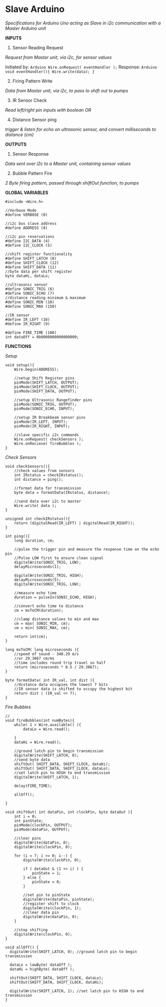 # Slave Arduino

*Specifications for Arduino Uno acting as Slave in i2c communication with a Master Arduino unit*

**INPUTS**

1) Sensor Reading Request

*Request from Master unit, via i2c, for sensor values*

Initiated by: `Arduino Wire.onRequest( eventHandler );`
Response: ```Arduino
void eventHandler(){
	Wire.write(data);
	}
	```


2) Firing Pattern Write

*Data from Master unit, via i2c, to pass to shift out to pumps*

3) IR Sensor Check

*Read left/right pin inputs with boolean OR*

4) Distance Sensor ping

*trigger & listen for echo on ultrasonic sensor, and convert milliseconds to distance (cm)*

**OUTPUTS**

1) Sensor Response

*Data sent over i2c to a Master unit, containing sensor values*

2) Bubble Pattern Fire

*2 Byte firing pattern, passed through shiftOut function, to pumps*

**GLOBAL VARIABLES**
```Arduino
#include <Wire.h>

//Verbose Mode
#define VERBOSE (0)

//i2c bus slave address
#define ADDRESS (8)

//i2c pin reservations
#define I2C_DATA (4)
#define I2C_CLOCK (5)

//shift register functionality
#define SHIFT_LATCH (8)
#define SHIFT_CLOCK (12)
#define SHIFT_DATA (11)
//byte data per shift register
byte dataHi, dataLo;

//ultrasonic sensor
#define SONIC_TRIG (6)
#define SONIC_ECHO (7)
//distance reading minimum & maximum
#define SONIC_MIN (10)
#define SONIC_MAX (150)

//IR sensor
#define IR_LEFT (10)
#define IR_RIGHT (9)

#define FIRE_TIME (100)
int dataOff = 0b0000000000000000;
```

**FUNCTIONS**

*Setup*
```Arduino
void setup(){
	Wire.begin(ADDRESS);

	//setup Shift Register pins
	pinMode(SHIFT_LATCH, OUTPUT);
	pinMode(SHIFT_CLOCK, OUTPUT);
	pinMode(SHIFT_DATA, OUTPUT);

	//setup Ultrasonic Rangefinder pins
	pinMode(SONIC_TRIG, OUTPUT);
	pinMode(SONIC_ECHO, INPUT);

	//setup IR Breakbeam sensor pins
	pinMode(IR_LEFT, INPUT);
	pinMode(IR_RIGHT, INPUT);

	//slave specific i2c commands
	Wire.onRequest( checkSensors );
	Wire.onRecieve( fireBubbles );
}
```

*Check Sensors*
```Arduino
void checkSensors(){
	//check values from sensors
	int IRstatus = checkIRstatus();
	int distance = ping();
	
	//format data for transmission
	byte data = formatData(IRstatus, distance);

	//send data over i2c to master
	Wire.write( data );
}

unsigned int checkIRstatus(){
	return (digitalRead(IR_LEFT) | digitalRead(IR_RIGHT));
}

int ping(){
	long duration, cm;

	//pulse the trigger pin and measure the response time on the echo pin
	//Pulse LOW first to ensure clean signal
	digitalWrite(SONIC_TRIG, LOW);
	delayMicroseconds(1);
	
	digitalWrite(SONIC_TRIG, HIGH);
	delayMicroseconds(5);
	digitalWrite(SONIC_TRIG, LOW);

	//measure echo time
	duration = pulseIn(SONIC_ECHO, HIGH);

	//convert echo time to distance
	cm = msToCM(duration);

	//clamp distance values to min and max
	cm = max( SONIC_MIN, cm);
	cm = min( SONIC_MAX, cm);

	return int(cm);
}

long msToCM( long microseconds ){
	//speed of sound - 340.29 m/s
	//or 29.3867 cm/ms
	//time includes round trip travel so half
	return (microseconds * 0.5 / 29.3867);
}

byte formatData( int IR_val, int dist ){
	//distance data occupies the lowest 7 bits
	//IR sensor data is shifted to occupy the highest bit
	return dist | (IR_val << 7);
}
```

*Fire Bubbles*
```Arduino
//
void fireBubbles(int numBytes){
	while( 1 < Wire.available() ){
		dataLo = Wire.read();

	}
	dataHi = Wire.read();

	//ground latch pin to begin transmission
	digitalWrite(SHIFT_LATCH, 0);
	//send byte data
	shiftOut( SHIFT_DATA, SHIFT_CLOCK, dataHi);
	shiftOut( SHIFT_DATA, SHIFT_CLOCK, dataLo);
	//set latch pin to HIGH to end transmission
	digitalWrite(SHIFT_LATCH, 1);

	delay(FIRE_TIME);

	allOff();

}

void shiftOut( int dataPin, int clockPin, byte dataOut ){
	int i = 0;
	int pinState;
	pinMode(clockPin, OUTPUT);
	pinMode(dataPin, OUTPUT);

	//clear pins
	digitalWrite(dataPin, 0);
	digitalWrite(clockPin, 0);
	
	for (i = 7; i >= 0; i--) {
    	digitalWrite(clockPin, 0);

    	if ( dataOut & (1 << i) ) {
      		pinState = 1;
    	} else {
      		pinState = 0;
    	}

    	//set pin to pinState
    	digitalWrite(dataPin, pinState);
    	//register shift to clock
    	digitalWrite(clockPin, 1);
    	//clear data pin
    	digitalWrite(dataPin, 0);
  	}

  	//stop shifting
  	digitalWrite(clockPin, 0);
}

void allOff() {
  digitalWrite(SHIFT_LATCH, 0); //ground latch pin to begin transmission

  dataLo = lowByte( dataOff );
  dataHi = highByte( dataOff );

  shiftOut(SHIFT_DATA, SHIFT_CLOCK, dataLo);
  shiftOut(SHIFT_DATA, SHIFT_CLOCK, dataHi);

  digitalWrite(SHIFT_LATCH, 1); //set latch pin to HIGH to end transmission
}
```
